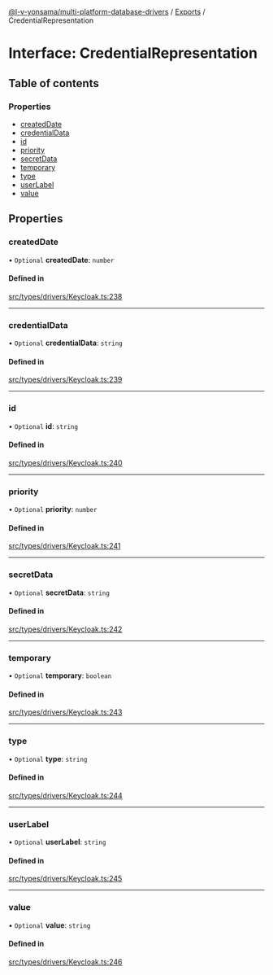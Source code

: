 [@l-v-yonsama/multi-platform-database-drivers](../README.md) / [Exports](../modules.md) / CredentialRepresentation

# Interface: CredentialRepresentation

## Table of contents

### Properties

- [createdDate](CredentialRepresentation.md#createddate)
- [credentialData](CredentialRepresentation.md#credentialdata)
- [id](CredentialRepresentation.md#id)
- [priority](CredentialRepresentation.md#priority)
- [secretData](CredentialRepresentation.md#secretdata)
- [temporary](CredentialRepresentation.md#temporary)
- [type](CredentialRepresentation.md#type)
- [userLabel](CredentialRepresentation.md#userlabel)
- [value](CredentialRepresentation.md#value)

## Properties

### createdDate

• `Optional` **createdDate**: `number`

#### Defined in

[src/types/drivers/Keycloak.ts:238](https://github.com/l-v-yonsama/db-drivers/blob/b0e09fd/src/types/drivers/Keycloak.ts#L238)

___

### credentialData

• `Optional` **credentialData**: `string`

#### Defined in

[src/types/drivers/Keycloak.ts:239](https://github.com/l-v-yonsama/db-drivers/blob/b0e09fd/src/types/drivers/Keycloak.ts#L239)

___

### id

• `Optional` **id**: `string`

#### Defined in

[src/types/drivers/Keycloak.ts:240](https://github.com/l-v-yonsama/db-drivers/blob/b0e09fd/src/types/drivers/Keycloak.ts#L240)

___

### priority

• `Optional` **priority**: `number`

#### Defined in

[src/types/drivers/Keycloak.ts:241](https://github.com/l-v-yonsama/db-drivers/blob/b0e09fd/src/types/drivers/Keycloak.ts#L241)

___

### secretData

• `Optional` **secretData**: `string`

#### Defined in

[src/types/drivers/Keycloak.ts:242](https://github.com/l-v-yonsama/db-drivers/blob/b0e09fd/src/types/drivers/Keycloak.ts#L242)

___

### temporary

• `Optional` **temporary**: `boolean`

#### Defined in

[src/types/drivers/Keycloak.ts:243](https://github.com/l-v-yonsama/db-drivers/blob/b0e09fd/src/types/drivers/Keycloak.ts#L243)

___

### type

• `Optional` **type**: `string`

#### Defined in

[src/types/drivers/Keycloak.ts:244](https://github.com/l-v-yonsama/db-drivers/blob/b0e09fd/src/types/drivers/Keycloak.ts#L244)

___

### userLabel

• `Optional` **userLabel**: `string`

#### Defined in

[src/types/drivers/Keycloak.ts:245](https://github.com/l-v-yonsama/db-drivers/blob/b0e09fd/src/types/drivers/Keycloak.ts#L245)

___

### value

• `Optional` **value**: `string`

#### Defined in

[src/types/drivers/Keycloak.ts:246](https://github.com/l-v-yonsama/db-drivers/blob/b0e09fd/src/types/drivers/Keycloak.ts#L246)
